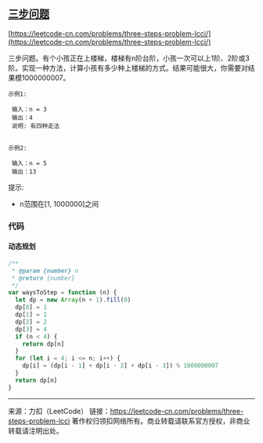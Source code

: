 ## [三步问题](https://leetcode-cn.com/problems/three-steps-problem-lcci/)

[https://leetcode-cn.com/problems/three-steps-problem-lcci/](https://leetcode-cn.com/problems/three-steps-problem-lcci/)



三步问题。有个小孩正在上楼梯，楼梯有n阶台阶，小孩一次可以上1阶、2阶或3阶。实现一种方法，计算小孩有多少种上楼梯的方式。结果可能很大，你需要对结果模1000000007。

```
示例1:

 输入：n = 3 
 输出：4
 说明: 有四种走法
 
 
示例2:

 输入：n = 5
 输出：13
```




提示:

* n范围在[1, 1000000]之间





### 代码



#### 动态规划

```js
/**
 * @param {number} n
 * @return {number}
 */
var waysToStep = function (n) {
  let dp = new Array(n + 1).fill(0)
  dp[0] = 1
  dp[1] = 1
  dp[2] = 2
  dp[3] = 4
  if (n < 4) {
    return dp[n]
  }
  for (let i = 4; i <= n; i++) {
    dp[i] = (dp[i - 1] + dp[i - 2] + dp[i - 3]) % 1000000007
  }
  return dp[n]
}
```







-----

来源：力扣（LeetCode）
链接：https://leetcode-cn.com/problems/three-steps-problem-lcci
著作权归领扣网络所有。商业转载请联系官方授权，非商业转载请注明出处。